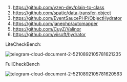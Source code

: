 1) https://github.com/yzen-dev/plain-to-class
2) https://github.com/spatie/data-transfer-object
3) https://github.com/EventSaucePHP/ObjectHydrator
4) https://github.com/janephp/automapper
5) https://github.com/CuyZ/Valinor
6) https://github.com/yiisoft/hydrator

LiteCheckBench:

![telegram-cloud-document-2-5210892105781621235](https://github.com/yzen-dev/php-dto-transform-benchmark/assets/24630195/f639445b-d655-45d5-a60b-dfb10d5e4994)

FullCheckBench

![telegram-cloud-document-2-5210892105781620563](https://github.com/yzen-dev/php-dto-transform-benchmark/assets/24630195/5af51cc4-5aae-4c30-aec2-b5dbc992b16d)
